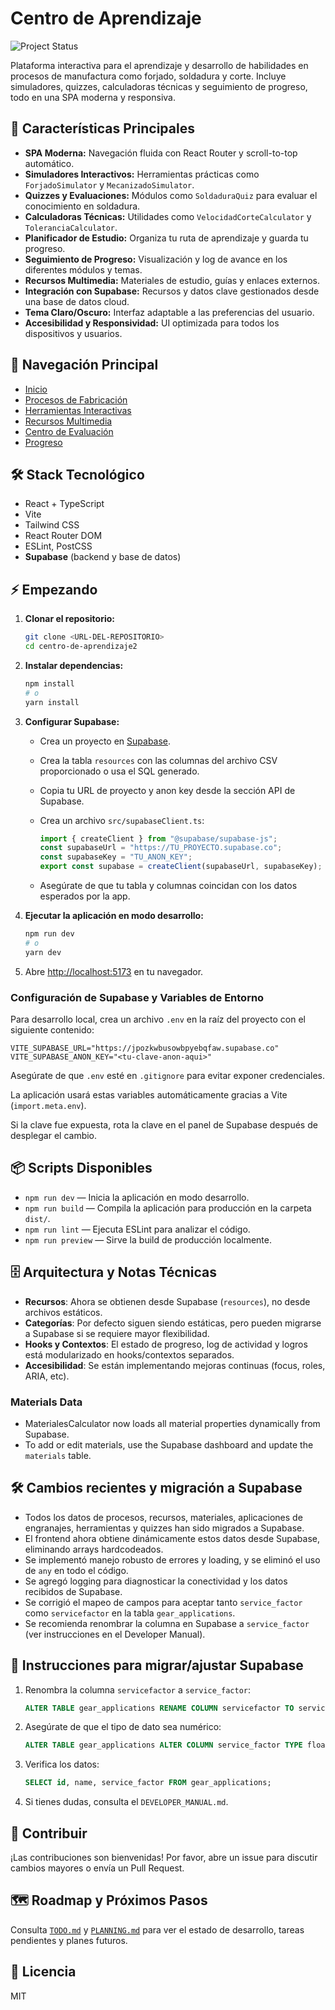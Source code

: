 # Centro de Aprendizaje

![Project Status](https://img.shields.io/badge/status-active-brightgreen)

Plataforma interactiva para el aprendizaje y desarrollo de habilidades en procesos de manufactura como forjado, soldadura y corte. Incluye simuladores, quizzes, calculadoras técnicas y seguimiento de progreso, todo en una SPA moderna y responsiva.

## 🚀 Características Principales

- **SPA Moderna:** Navegación fluida con React Router y scroll-to-top automático.
- **Simuladores Interactivos:** Herramientas prácticas como `ForjadoSimulator` y `MecanizadoSimulator`.
- **Quizzes y Evaluaciones:** Módulos como `SoldaduraQuiz` para evaluar el conocimiento en soldadura.
- **Calculadoras Técnicas:** Utilidades como `VelocidadCorteCalculator` y `ToleranciaCalculator`.
- **Planificador de Estudio:** Organiza tu ruta de aprendizaje y guarda tu progreso.
- **Seguimiento de Progreso:** Visualización y log de avance en los diferentes módulos y temas.
- **Recursos Multimedia:** Materiales de estudio, guías y enlaces externos.
- **Integración con Supabase:** Recursos y datos clave gestionados desde una base de datos cloud.
- **Tema Claro/Oscuro:** Interfaz adaptable a las preferencias del usuario.
- **Accesibilidad y Responsividad:** UI optimizada para todos los dispositivos y usuarios.

## 🧭 Navegación Principal

- [Inicio](/)
- [Procesos de Fabricación](/procesos)
- [Herramientas Interactivas](/herramientas)
- [Recursos Multimedia](/recursos)
- [Centro de Evaluación](/evaluacion)
- [Progreso](/progreso)

## 🛠️ Stack Tecnológico

- React + TypeScript
- Vite
- Tailwind CSS
- React Router DOM
- ESLint, PostCSS
- **Supabase** (backend y base de datos)

## ⚡ Empezando

1. **Clonar el repositorio:**

   ```bash
   git clone <URL-DEL-REPOSITORIO>
   cd centro-de-aprendizaje2
   ```

2. **Instalar dependencias:**

   ```bash
   npm install
   # o
   yarn install
   ```

3. **Configurar Supabase:**

   - Crea un proyecto en [Supabase](https://supabase.com/).
   - Crea la tabla `resources` con las columnas del archivo CSV proporcionado o usa el SQL generado.
   - Copia tu URL de proyecto y anon key desde la sección API de Supabase.
   - Crea un archivo `src/supabaseClient.ts`:

     ```ts
     import { createClient } from "@supabase/supabase-js";
     const supabaseUrl = "https://TU_PROYECTO.supabase.co";
     const supabaseKey = "TU_ANON_KEY";
     export const supabase = createClient(supabaseUrl, supabaseKey);
     ```

   - Asegúrate de que tu tabla y columnas coincidan con los datos esperados por la app.

4. **Ejecutar la aplicación en modo desarrollo:**

   ```bash
   npm run dev
   # o
   yarn dev
   ```

5. Abre [http://localhost:5173](http://localhost:5173) en tu navegador.

### Configuración de Supabase y Variables de Entorno

Para desarrollo local, crea un archivo `.env` en la raíz del proyecto con el siguiente contenido:

```env
VITE_SUPABASE_URL="https://jpozkwbusowbpyebqfaw.supabase.co"
VITE_SUPABASE_ANON_KEY="<tu-clave-anon-aqui>"
```

Asegúrate de que `.env` esté en `.gitignore` para evitar exponer credenciales.

La aplicación usará estas variables automáticamente gracias a Vite (`import.meta.env`).

Si la clave fue expuesta, rota la clave en el panel de Supabase después de desplegar el cambio.

## 📦 Scripts Disponibles

- `npm run dev` — Inicia la aplicación en modo desarrollo.
- `npm run build` — Compila la aplicación para producción en la carpeta `dist/`.
- `npm run lint` — Ejecuta ESLint para analizar el código.
- `npm run preview` — Sirve la build de producción localmente.

## 🗄️ Arquitectura y Notas Técnicas

- **Recursos**: Ahora se obtienen desde Supabase (`resources`), no desde archivos estáticos.
- **Categorías**: Por defecto siguen siendo estáticas, pero pueden migrarse a Supabase si se requiere mayor flexibilidad.
- **Hooks y Contextos**: El estado de progreso, log de actividad y logros está modularizado en hooks/contextos separados.
- **Accesibilidad**: Se están implementando mejoras continuas (focus, roles, ARIA, etc).

### Materials Data

- MaterialesCalculator now loads all material properties dynamically from Supabase.
- To add or edit materials, use the Supabase dashboard and update the `materials` table.

## 🛠️ Cambios recientes y migración a Supabase

- Todos los datos de procesos, recursos, materiales, aplicaciones de engranajes, herramientas y quizzes han sido migrados a Supabase.
- El frontend ahora obtiene dinámicamente estos datos desde Supabase, eliminando arrays hardcodeados.
- Se implementó manejo robusto de errores y loading, y se eliminó el uso de `any` en todo el código.
- Se agregó logging para diagnosticar la conectividad y los datos recibidos de Supabase.
- Se corrigió el mapeo de campos para aceptar tanto `service_factor` como `servicefactor` en la tabla `gear_applications`.
- Se recomienda renombrar la columna en Supabase a `service_factor` (ver instrucciones en el Developer Manual).

## 📝 Instrucciones para migrar/ajustar Supabase

1. Renombra la columna `servicefactor` a `service_factor`:

   ```sql
   ALTER TABLE gear_applications RENAME COLUMN servicefactor TO service_factor;
   ```

2. Asegúrate de que el tipo de dato sea numérico:

   ```sql
   ALTER TABLE gear_applications ALTER COLUMN service_factor TYPE float8 USING service_factor::float8;
   ```

3. Verifica los datos:

   ```sql
   SELECT id, name, service_factor FROM gear_applications;
   ```

4. Si tienes dudas, consulta el `DEVELOPER_MANUAL.md`.

## 🤝 Contribuir

¡Las contribuciones son bienvenidas! Por favor, abre un issue para discutir cambios mayores o envía un Pull Request.

## 🗺️ Roadmap y Próximos Pasos

Consulta [`TODO.md`](./TODO.md) y [`PLANNING.md`](./PLANNING.md) para ver el estado de desarrollo, tareas pendientes y planes futuros.

## 📄 Licencia

MIT
